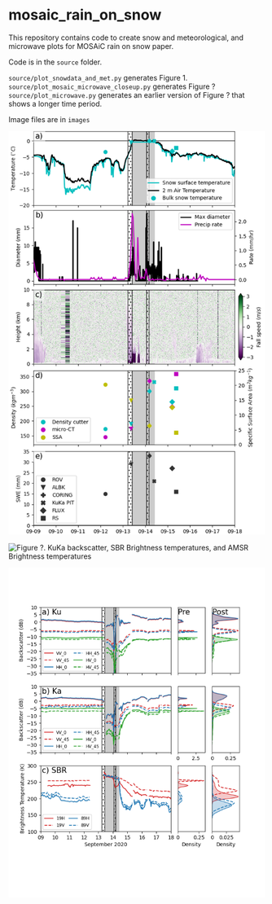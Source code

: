 # mosaic_rain_on_snow
This repository contains code to create snow and meteorological, and microwave plots for MOSAiC rain on snow paper.

Code is in the `source` folder.

`source/plot_snowdata_and_met.py` generates Figure 1.  
`source/plot_mosaic_microwave_closeup.py` generates Figure ?  
`source/plot_microwave.py` generates an earlier version of Figure ? that shows a longer time period.

Image files are in `images`

![Figure 1.  Snow and meteological parameters](figures/mosaic_rain_on_snow_figure01.png)

![Figure ?.  KuKa backscatter, SBR Brightness temperatures, and AMSR Brightness temperatures](figure/mosaic_rain_on_snow_microwave.closeup.png)

![Figure ?'. Earlier version of Figure ?](figures/mosaic_rain_on_snow_microwave.png)
